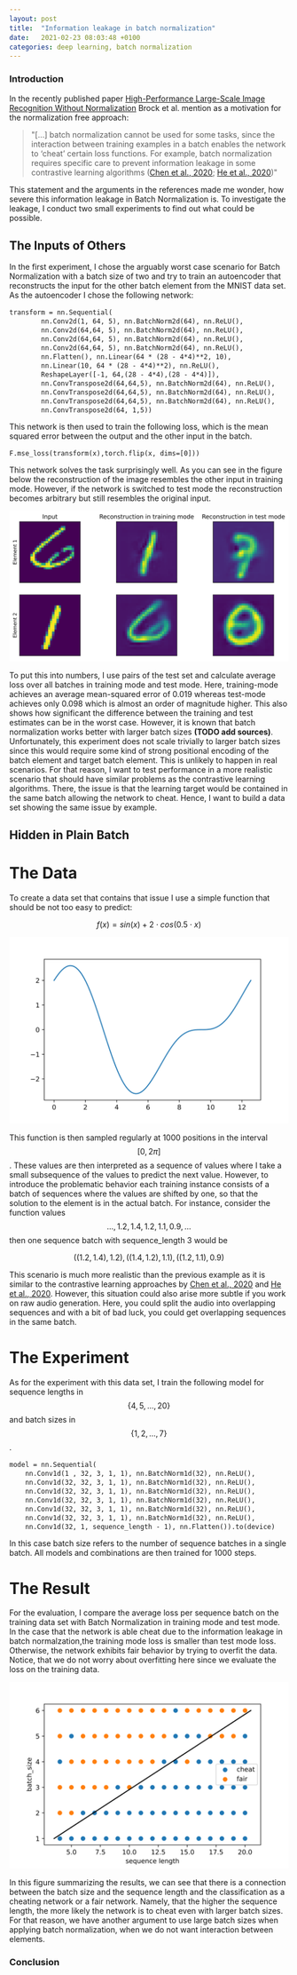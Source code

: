 ```yaml
---
layout: post
title:  "Information leakage in batch normalization"
date:   2021-02-23 08:03:48 +0100
categories: deep learning, batch normalization
---
```

<script type="text/x-mathjax-config">
    MathJax.Hub.Config({
      tex2jax: {
        inlineMath: [['$','$'], ['\\(','\\)']],
        processEscapes: true
      }
    });
    </script>
<script src="https://cdnjs.cloudflare.com/ajax/libs/mathjax/2.7.0/MathJax.js?config=TeX-AMS-MML_HTMLorMML" type="text/javascript"></script>

### Introduction
In the recently published paper [High-Performance Large-Scale Image Recognition Without Normalization][brock-21] Brock et al. mention as a motivation for the normalization free approach:

> "[...] batch normalization cannot be used for some tasks, since the interaction
> between training examples in a batch enables the network to
> ‘cheat’ certain loss functions. For example, batch normalization requires specific 
> care to prevent information leakage in
> some contrastive learning algorithms ([Chen et al., 2020][chen-20]; [He et al., 2020][he-20])"

This statement and the arguments in the references made me wonder, how severe this information leakage in Batch Normalization is.
To investigate the leakage, I conduct two small experiments to find out what could be possible.

## The Inputs of Others

In the first experiment, I chose the arguably worst case scenario for Batch Normalization with a batch size of two and try to train an
autoencoder that reconstructs the input for the other batch element from the MNIST data set. As the autoencoder I chose the following network:

```Python3
transform = nn.Sequential(
        nn.Conv2d(1, 64, 5), nn.BatchNorm2d(64), nn.ReLU(),
        nn.Conv2d(64,64, 5), nn.BatchNorm2d(64), nn.ReLU(),
        nn.Conv2d(64,64, 5), nn.BatchNorm2d(64), nn.ReLU(),
        nn.Conv2d(64,64, 5), nn.BatchNorm2d(64), nn.ReLU(),
        nn.Flatten(), nn.Linear(64 * (28 - 4*4)**2, 10),
        nn.Linear(10, 64 * (28 - 4*4)**2), nn.ReLU(),
        ReshapeLayer([-1, 64,(28 - 4*4),(28 - 4*4)]),
        nn.ConvTranspose2d(64,64,5), nn.BatchNorm2d(64), nn.ReLU(),
        nn.ConvTranspose2d(64,64,5), nn.BatchNorm2d(64), nn.ReLU(),
        nn.ConvTranspose2d(64,64,5), nn.BatchNorm2d(64), nn.ReLU(),
        nn.ConvTranspose2d(64, 1,5))
```
This network is then used to train the following loss, which is the mean squared error between the output and the other input in the batch.

```Python3
F.mse_loss(transform(x),torch.flip(x, dims=[0]))
```

This network solves the task surprisingly well. As you can see in the figure below the reconstruction of the image resembles the other input in training mode.
However, if the network is switched to test mode the reconstruction becomes arbitrary but still resembles the original input.

<img src="/assets/information_leakage_in_batch_normalization/example0.svg">

To put this into numbers, I use pairs of the test set and calculate average loss over all batches in training mode and test mode.
Here, training-mode achieves an average mean-squared error of 0.019 whereas test-mode achieves only 0.098 which is almost an order of magnitude higher.
This also shows how significant the difference between the training and test estimates can be in the worst case.
However, it is known that batch normalization works better with larger batch sizes **(TODO add sources)**.
Unfortunately, this experiment does not scale trivially to larger batch sizes since this would require some kind of strong positional encoding of the batch element and target batch element.
This is unlikely to happen in real scenarios. For that reason, I want to test performance in a more realistic scenario that should have similar problems as the
contrastive learning algorithms.
There, the issue is that the learning target would be contained in the same batch allowing the network to cheat.
Hence, I want to build a data set showing the same issue by example.

## Hidden in Plain Batch

# The Data

To create a data set that contains that issue I use a simple function that should be not too easy to predict: 

$$ f(x) = sin(x) + 2 \cdot cos(0.5 \cdot x) $$ 

<img src="/assets/information_leakage_in_batch_normalization/function.svg">

This function is then sampled regularly at 1000 positions in the interval $$[ 0, 2 \pi ]$$.
These values are then interpreted as a sequence of values where I take a small subsequence of the values to predict the next value.
However, to introduce the problematic behavior each training instance consists of a batch of sequences where the values are shifted by one,
so that the solution to the element is in the actual batch.
For instance, consider the function values $$ ..., 1.2, 1.4, 1.2, 1.1, 0.9, ...$$ then one sequence batch with sequence_length 3 would be 

$$((1.2,1.4),1.2), ((1.4, 1.2), 1.1), ((1.2, 1.1),0.9)$$

This scenario is much more realistic than the previous example as it is similar to the contrastive learning approaches by [Chen et al., 2020][chen-20] and [He et al., 2020][he-20]. However, this situation could also arise more subtle if you work on raw audio generation. Here, you could split the audio into overlapping
sequences and with a bit of bad luck, you could get overlapping sequences in the same batch.

# The Experiment

As for the experiment with this data set, I train the following model for sequence lengths in $$\lbrace 4, 5, ..., 20 \rbrace $$ and batch sizes in $$\lbrace 1, 2, ..., 7 \rbrace $$.

```Python3
model = nn.Sequential(
    nn.Conv1d(1 , 32, 3, 1, 1), nn.BatchNorm1d(32), nn.ReLU(),
    nn.Conv1d(32, 32, 3, 1, 1), nn.BatchNorm1d(32), nn.ReLU(),
    nn.Conv1d(32, 32, 3, 1, 1), nn.BatchNorm1d(32), nn.ReLU(),
    nn.Conv1d(32, 32, 3, 1, 1), nn.BatchNorm1d(32), nn.ReLU(),
    nn.Conv1d(32, 32, 3, 1, 1), nn.BatchNorm1d(32), nn.ReLU(),
    nn.Conv1d(32, 32, 3, 1, 1), nn.BatchNorm1d(32), nn.ReLU(),
    nn.Conv1d(32, 1, sequence_length - 1), nn.Flatten()).to(device)
```


In this case batch size refers to the number of sequence batches in a single batch. All models and combinations are then trained for 1000 steps.

# The Result

For the evaluation, I compare the average loss per sequence batch on the training data set with Batch Normalization in training mode and test mode.
In the case that the network is able cheat due to the information leakage in batch normalzation,the training mode loss is smaller than test mode loss.
Otherwise, the network exhibits fair behavior by trying to overfit the data. Notice, that we do not worry about overfitting here since we evaluate the loss on the training data.

<img src="/assets/information_leakage_in_batch_normalization/cheatfair.svg">

In this figure summarizing the results, we can see that there is a connection between the batch size and the sequence length and the classification as a cheating network or a fair network. Namely, that the higher the sequence length, the more likely the network is to cheat even with larger batch sizes.
For that reason, we have another argument to use large batch sizes when applying batch normalization, when we do not want interaction between elements.

### Conclusion

[brock-21]: https://arxiv.org/abs/2102.06171
[chen-20]: https://arxiv.org/abs/2002.05709
[he-20]: https://arxiv.org/abs/1911.05722
